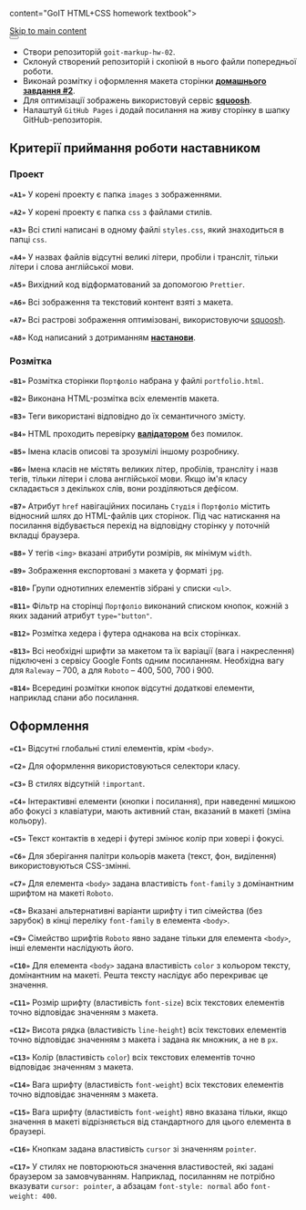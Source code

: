 content="GoIT HTML+CSS homework textbook"><meta data-rh="true" name="twitter:card" content="summary_large_image"><meta data-rh="true" property="og:url" content="https://your-docusaurus-test-site.com/lms-html-css-homework/v2/uk/docs/hw-02"><meta data-rh="true" name="docusaurus_locale" content="uk"><meta data-rh="true" name="docsearch:language" content="uk"><meta data-rh="true" name="docusaurus_version" content="current"><meta data-rh="true" name="docusaurus_tag" content="docs-default-current"><meta data-rh="true" name="docsearch:version" content="current"><meta data-rh="true" name="docsearch:docusaurus_tag" content="docs-default-current"><meta data-rh="true" name="description" content="- Створи репозиторій goit-markup-hw-02."><meta data-rh="true" property="og:description" content="- Створи репозиторій goit-markup-hw-02."><link data-rh="true" rel="icon" href="/lms-html-css-homework/v2/uk/img/favicon.ico"><link data-rh="true" rel="canonical" href="https://your-docusaurus-test-site.com/lms-html-css-homework/v2/uk/docs/hw-02"><link data-rh="true" rel="alternate" href="https://your-docusaurus-test-site.com/lms-html-css-homework/v2/docs/hw-02" hreflang="ru"><link data-rh="true" rel="alternate" href="https://your-docusaurus-test-site.com/lms-html-css-homework/v2/uk/docs/hw-02" hreflang="uk"><link data-rh="true" rel="alternate" href="https://your-docusaurus-test-site.com/lms-html-css-homework/v2/en/docs/hw-02" hreflang="en"><link data-rh="true" rel="alternate" href="https://your-docusaurus-test-site.com/lms-html-css-homework/v2/pl/docs/hw-02" hreflang="pl"><link data-rh="true" rel="alternate" href="https://your-docusaurus-test-site.com/lms-html-css-homework/v2/es/docs/hw-02" hreflang="es"><link data-rh="true" rel="alternate" href="https://your-docusaurus-test-site.com/lms-html-css-homework/v2/ro/docs/hw-02" hreflang="ro"><link data-rh="true" rel="alternate" href="https://your-docusaurus-test-site.com/lms-html-css-homework/v2/docs/hw-02" hreflang="x-default"><link rel="stylesheet" href="/lms-html-css-homework/v2/uk/assets/css/styles.471fab7d.css">
<link rel="preload" href="/lms-html-css-homework/v2/uk/assets/js/runtime~main.beb39019.js" as="script">
<link rel="preload" href="/lms-html-css-homework/v2/uk/assets/js/main.09632f5f.js" as="script">
</head>
<body class="navigation-with-keyboard">
<script>!function(){function t(t){document.documentElement.setAttribute("data-theme",t)}var e=function(){var t=null;try{t=localStorage.getItem("theme")}catch(t){}return t}();t(null!==e?e:"light")}()</script><div id="__docusaurus">
<div role="region"><a href="#" class="skipToContent_fXgn">Skip to main content</a></div><nav class="navbar navbar--fixed-top navbarHideable_m1mJ"><div class="navbar__inner"><div class="navbar__items"><a class="navbar__brand" href="/lms-html-css-homework/v2/uk/"></a></div><div class="navbar__items navbar__items--right"><div class="searchBox_ZlJk"></div></div></div><div role="presentation" class="navbar-sidebar__backdrop"></div></nav><div class="main-wrapper mainWrapper_z2l0 docsWrapper_BCFX"><button aria-label="Scroll back to top" class="clean-btn theme-back-to-top-button backToTopButton_sjWU" type="button"></button><div class="docPage__5DB"><main class="docMainContainer_gTbr docMainContainerEnhanced_Uz_u"><div class="container padding-top--md padding-bottom--lg"><div class="row"><div class="col"><div class="docItemContainer_Djhp"><article><div class="theme-doc-markdown markdown"><ul><li>Створи репозиторій <code>goit-markup-hw-02</code>.</li><li>Склонуй створений репозиторій і скопіюй в нього файли попередньої роботи.</li><li>Виконай розмітку і оформлення макета сторінки
<a href="https://www.figma.com/file/1ehrLBauvVFu4mVhxsHzyZ/Web-Studio-(Version-2.1)?node-id=1%3A95" target="_blank" rel="noopener noreferrer"><strong>домашнього завдання #2</strong></a>.</li><li>Для оптимізації зображень використовуй сервіс
<a href="https://squoosh.app/" target="_blank" rel="noopener noreferrer"><strong>squoosh</strong></a>.</li><li>Налаштуй <code>GitHub Pages</code> і додай посилання на живу сторінку в шапку
GitHub-репозиторія.</li></ul><h2 class="anchor anchorWithHideOnScrollNavbar_WYt5" id="критерії-приймання-роботи-наставником">Критерії приймання роботи наставником<a class="hash-link" href="#критерії-приймання-роботи-наставником" title="Direct link to heading">​</a></h2><h3 class="anchor anchorWithHideOnScrollNavbar_WYt5" id="проект">Проект<a class="hash-link" href="#проект" title="Direct link to heading">​</a></h3><p><strong><code>«A1»</code></strong> У корені проекту є папка <code>images</code> з зображеннями.</p><p><strong><code>«A2»</code></strong> У корені проекту є папка <code>css</code> з файлами стилів.</p><p><strong><code>«A3»</code></strong> Всі стилі написані в одному файлі <code>styles.css</code>, який знаходиться в
папці <code>css</code>.</p><p><strong><code>«A4»</code></strong> У назвах файлів відсутні великі літери, пробіли і трансліт, тільки
літери і слова англійської мови.</p><p><strong><code>«A5»</code></strong> Вихідний код відформатований за допомогою <code>Prettier</code>.</p><p><strong><code>«A6»</code></strong> Всі зображення та текстовий контент взяті з макета.</p><p><strong><code>«A7»</code></strong> Всі растрові зображення оптимізовані, використовуючи
<a href="https://squoosh.app/" target="_blank" rel="noopener noreferrer">squoosh</a>.</p><p><strong><code>«A8»</code></strong> Код написаний з дотриманням <a href="https://codeguide.co/" target="_blank" rel="noopener noreferrer"><strong>настанови</strong></a>.</p><h3 class="anchor anchorWithHideOnScrollNavbar_WYt5" id="розмітка">Розмітка<a class="hash-link" href="#розмітка" title="Direct link to heading">​</a></h3><p><strong><code>«B1»</code></strong> Розмітка сторінки <code>Портфоліо</code> набрана у файлі <code>portfolio.html</code>.</p><p><strong><code>«B2»</code></strong> Виконана HTML-розмітка всіх елементів макета.</p><p><strong><code>«B3»</code></strong> Теги використані відповідно до їх семантичного змісту.</p><p><strong><code>«B4»</code></strong> HTML проходить перевірку
<a href="http://validator.w3.org/nu/" target="_blank" rel="noopener noreferrer"><strong>валідатором</strong></a> без помилок.</p><p><strong><code>«B5»</code></strong> Імена класів описові та зрозумілі іншому розробнику.</p><p><strong><code>«B6»</code></strong> Імена класів не містять великих літер, пробілів, трансліту і назв
тегів, тільки літери і слова англійської мови. Якщо ім&#x27;я класу складається з
декількох слів, вони розділяються дефісом.</p><p><strong><code>«B7»</code></strong> Атрибут <code>href</code> навігаційних посилань <code>Студія</code> і <code>Портфоліо</code> містить
відносний шлях до HTML-файлів цих сторінок. Під час натискання на посилання
відбувається перехід на відповідну сторінку у поточній вкладці браузера.</p><p><strong><code>«B8»</code></strong> У тегів <code>&lt;img&gt;</code> вказані атрибути розмірів, як мінімум <code>width</code>.</p><p><strong><code>«B9»</code></strong> Зображення експортовані з макета у форматі <code>jpg</code>.</p><p><strong><code>«B10»</code></strong> Групи однотипних елементів зібрані у списки <code>&lt;ul&gt;</code>.</p><p><strong><code>«B11»</code></strong> Фільтр на сторінці <code>Портфоліо</code> виконаний списком кнопок, кожній з
яких заданий атрибут <code>type=&quot;button&quot;</code>.</p><p><strong><code>«B12»</code></strong> Розмітка хедера і футера однакова на всіх сторінках.</p><p><strong><code>«B13»</code></strong> Всі необхідні шрифти за макетом та їх варіації (вага і накреслення)
підключені з сервісу Google Fonts одним посиланням. Необхідна вагу для <code>Raleway</code>
– 700, а для <code>Roboto</code> – 400, 500, 700 і 900.</p><p><strong><code>«B14»</code></strong> Всередині розмітки кнопок відсутні додаткові елементи, наприклад
спани або посилання.</p><h2 class="anchor anchorWithHideOnScrollNavbar_WYt5" id="оформлення">Оформлення<a class="hash-link" href="#оформлення" title="Direct link to heading">​</a></h2><p><strong><code>«C1»</code></strong> Відсутні глобальні стилі елементів, крім <code>&lt;body&gt;</code>.</p><p><strong><code>«C2»</code></strong> Для оформлення використовуються селектори класу.</p><p><strong><code>«C3»</code></strong> В стилях відсутній <code>!important</code>.</p><p><strong><code>«C4»</code></strong> Інтерактивні елементи (кнопки і посилання), при наведенні мишкою або
фокусі з клавіатури, мають активний стан, вказаний в макеті (зміна кольору).</p><p><strong><code>«С5»</code></strong> Текст контактів в хедері і футері змінює колір при ховері і фокусі.</p><p><strong><code>«C6»</code></strong> Для зберігання палітри кольорів макета (текст, фон, виділення)
використовуються CSS-змінні.</p><p><strong><code>«С7»</code></strong> Для елемента <code>&lt;body&gt;</code> задана властивість <code>font-family</code> з домінантним
шрифтом на макеті <code>Roboto</code>.</p><p><strong><code>«С8»</code></strong> Вказані альтернативні варіанти шрифту і тип сімейства (без зарубок) в
кінці переліку <code>font-family</code> в елемента <code>&lt;body&gt;</code>.</p><p><strong><code>«С9»</code></strong> Сімейство шрифтів <code>Roboto</code> явно задане тільки для елемента <code>&lt;body&gt;</code>,
інші елементи наслідують його.</p><p><strong><code>«С10»</code></strong> Для елемента <code>&lt;body&gt;</code> задана властивість <code>color</code> з кольором тексту,
домінантним на макеті. Решта тексту наслідує або перекриває це значення.</p><p><strong><code>«С11»</code></strong> Розмір шрифту (властивість <code>font-size</code>) всіх текстових елементів
точно відповідає значенням з макета.</p><p><strong><code>«С12»</code></strong> Висота рядка (властивість <code>line-height</code>) всіх текстових елементів
точно відповідає значенням з макета і задана як множник, а не в <code>px</code>.</p><p><strong><code>«С13»</code></strong> Колір (властивість <code>color</code>) всіх текстових елементів точно
відповідає значенням з макета.</p><p><strong><code>«С14»</code></strong> Вага шрифту (властивість <code>font-weight</code>) всіх текстових елементів
точно відповідає значенням з макета.</p><p><strong><code>«С15»</code></strong> Вага шрифту (властивість <code>font-weight</code>) явно вказана тільки, якщо
значення в макеті відрізняється від стандартного для цього елемента в браузері.</p><p><strong><code>«С16»</code></strong> Кнопкам задана властивість <code>cursor</code> зі значенням <code>pointer</code>.</p><p><strong><code>«С17»</code></strong> У стилях не повторюються значення властивостей, які задані браузером
за замовчуванням. Наприклад, посиланням не потрібно вказувати <code>cursor: pointer</code>,
а абзацам <code>font-style: normal</code> або <code>font-weight: 400</code>.</p></div></article><nav class="pagination-nav docusaurus-mt-lg" aria-label="Docs pages navigation"></nav></div></div></div></div></main></div></div></div>
<script src="/lms-html-css-homework/v2/uk/assets/js/runtime~main.beb39019.js"></script>
<script src="/lms-html-css-homework/v2/uk/assets/js/main.09632f5f.js"></script>
</body>
</html>
